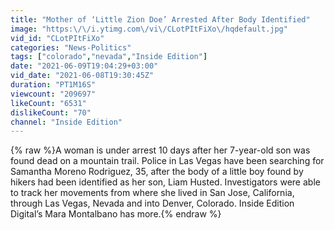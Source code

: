 ```yaml
---
title: "Mother of ‘Little Zion Doe’ Arrested After Body Identified"
image: "https:\/\/i.ytimg.com\/vi\/CLotPItFiXo\/hqdefault.jpg"
vid_id: "CLotPItFiXo"
categories: "News-Politics"
tags: ["colorado","nevada","Inside Edition"]
date: "2021-06-09T19:04:29+03:00"
vid_date: "2021-06-08T19:30:45Z"
duration: "PT1M16S"
viewcount: "209697"
likeCount: "6531"
dislikeCount: "70"
channel: "Inside Edition"
---
```

{% raw %}A woman is under arrest 10 days after her 7-year-old son was found dead on a mountain trail. Police in Las Vegas have been searching for Samantha Moreno Rodriguez, 35, after the body of a little boy found by hikers had been identified as her son, Liam Husted. Investigators were able to track her movements from where she lived in San Jose, California, through Las Vegas, Nevada and into Denver, Colorado. Inside Edition Digital’s Mara Montalbano has more.{% endraw %}
